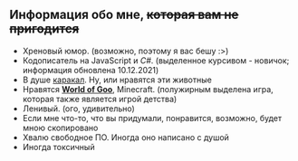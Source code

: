 ## Информация обо мне, ~~которая вам не пригодится~~

- Хреновый юмор. (возможно, поэтому я вас бешу :>)
- Кодописатель на JavaScript и *C#*. (выделенное курсивом - новичок; информация обновлена 10.12.2021)
- В душе [каракал](https://ru.wikipedia.org/wiki/Каракал). Ну, или нравятся эти животные
- Нравятся [**World of Goo**](https://ru.wikipedia.org/wiki/World_of_Goo), Minecraft. (полужирным выделена игра, которая также является игрой детства)
- Ленивый. (ого, удивительно)
- Если мне что-то, что вы придумали, понравится, возможно, будет мною скопировано
- Хвалю свободное ПО. Иногда оно написано с душой
- Иногда токсичный
